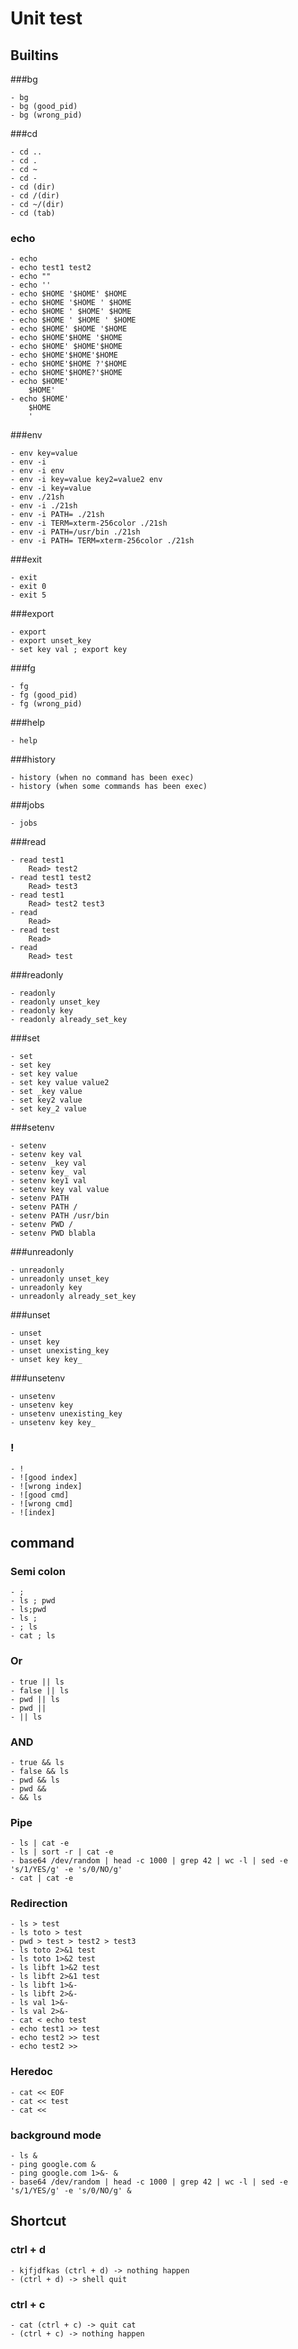 # Unit test

## Builtins

###bg

```
- bg
- bg (good_pid)
- bg (wrong_pid)
```

###cd

```
- cd ..
- cd .
- cd ~
- cd -
- cd (dir)
- cd /(dir)
- cd ~/(dir)
- cd (tab)
```

### echo

```
- echo 
- echo test1 test2
- echo ""
- echo ''
- echo $HOME '$HOME' $HOME
- echo $HOME '$HOME ' $HOME
- echo $HOME ' $HOME' $HOME
- echo $HOME ' $HOME ' $HOME
- echo $HOME' $HOME '$HOME
- echo $HOME'$HOME '$HOME
- echo $HOME' $HOME'$HOME
- echo $HOME'$HOME'$HOME
- echo $HOME'$HOME ?'$HOME
- echo $HOME'$HOME?'$HOME
- echo $HOME'
	$HOME'
- echo $HOME'
	$HOME
	'
```

###env

```
- env key=value
- env -i
- env -i env
- env -i key=value key2=value2 env
- env -i key=value
- env ./21sh
- env -i ./21sh
- env -i PATH= ./21sh
- env -i TERM=xterm-256color ./21sh
- env -i PATH=/usr/bin ./21sh
- env -i PATH= TERM=xterm-256color ./21sh
```

###exit

```
- exit
- exit 0
- exit 5
```

###export

```
- export
- export unset_key
- set key val ; export key
```

###fg

```
- fg
- fg (good_pid)
- fg (wrong_pid)
```

###help

```
- help
```

###history

```
- history (when no command has been exec)
- history (when some commands has been exec)
```

###jobs

```
- jobs
```

###read

```
- read test1
 	Read> test2
- read test1 test2
 	Read> test3
- read test1 
 	Read> test2 test3 
- read
	Read>
- read test
	Read>
- read
	Read> test
```

###readonly

```
- readonly
- readonly unset_key
- readonly key
- readonly already_set_key
```

###set

```
- set
- set key
- set key value
- set key value value2
- set _key value
- set key2 value
- set key_2 value
```

###setenv

```
- setenv
- setenv key val
- setenv _key val
- setenv key_ val
- setenv key1 val
- setenv key val value
- setenv PATH
- setenv PATH /
- setenv PATH /usr/bin
- setenv PWD /
- setenv PWD blabla
```

###unreadonly

```
- unreadonly
- unreadonly unset_key
- unreadonly key
- unreadonly already_set_key
```

###unset

```
- unset
- unset key
- unset unexisting_key
- unset key key_
```

###unsetenv

```
- unsetenv
- unsetenv key
- unsetenv unexisting_key
- unsetenv key key_
```

### !

```
- !
- ![good index]
- ![wrong index]
- ![good cmd]
- ![wrong cmd]
- ![index]
```
## command

### Semi colon

```
- ;
- ls ; pwd
- ls;pwd
- ls ;
- ; ls
- cat ; ls
```

### Or

```
- true || ls
- false || ls
- pwd || ls
- pwd ||
- || ls
```

### AND

```
- true && ls
- false && ls
- pwd && ls
- pwd &&
- && ls
```

### Pipe

```
- ls | cat -e
- ls | sort -r | cat -e
- base64 /dev/random | head -c 1000 | grep 42 | wc -l | sed -e 's/1/YES/g' -e 's/0/NO/g'
- cat | cat -e
```

### Redirection

```
- ls > test
- ls toto > test
- pwd > test > test2 > test3
- ls toto 2>&1 test
- ls toto 1>&2 test
- ls libft 1>&2 test
- ls libft 2>&1 test
- ls libft 1>&-
- ls libft 2>&-
- ls val 1>&-
- ls val 2>&-
- cat < echo test
- echo test1 >> test
- echo test2 >> test
- echo test2 >>
```

### Heredoc

```
- cat << EOF
- cat << test
- cat <<
```

### background mode

```
- ls &
- ping google.com &
- ping google.com 1>&- &
- base64 /dev/random | head -c 1000 | grep 42 | wc -l | sed -e 's/1/YES/g' -e 's/0/NO/g' &
```

## Shortcut

### ctrl + d

```
- kjfjdfkas (ctrl + d) -> nothing happen
- (ctrl + d) -> shell quit
```

### ctrl + c

```
- cat (ctrl + c) -> quit cat
- (ctrl + c) -> nothing happen
```
